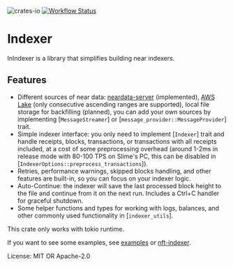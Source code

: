 ![crates-io](https://img.shields.io/crates/v/inindexer.svg) [![Workflow Status](https://github.com/INTEARnear/inindexer/actions/workflows/rust.yml/badge.svg)](https://github.com/INTEARnear/inindexer/actions?query=workflow%3A%22main%22)

# Indexer
InIndexer is a library that simplifies building near indexers.

## Features

- Different sources of near data: [neardata-server](https://github.com/fastnear/neardata-server) (implemented),
  [AWS Lake](https://docs.near.org/concepts/advanced/near-lake-framework) (only consecutive ascending ranges
  are supported), local file storage for backfilling (planned), you can add your own sources by implementing
  [`MessageStreamer`] or [`message_provider::MessageProvider`] trait.
- Simple indexer interface: you only need to implement [`Indexer`] trait and handle receipts, blocks,
  transactions, or transactions with all receipts included, at a cost of some preprocessing overhead (around 1-2ms
  in release mode with 80-100 TPS on Slime's PC, this can be disabled in [`IndexerOptions::preprocess_transactions`]).
- Retries, performance warnings, skipped blocks handling, and other features are built-in, so you can focus on
  your indexer logic.
- Auto-Continue: the indexer will save the last processed block height to the file and continue from it
  on the next run. Includes a Ctrl+C handler for graceful shutdown.
- Some helper functions and types for working with logs, balances, and other commonly used functionality in
  [`indexer_utils`].

This crate only works with tokio runtime.

If you want to see some examples, see [examples](examples/) or [nft-indexer](https://github.com/INTEARnear/nft-indexer).

License: MIT OR Apache-2.0
